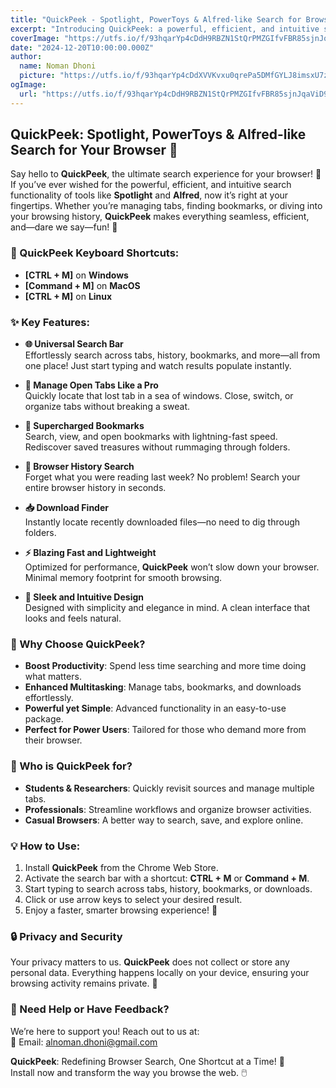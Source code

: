 ```yaml
---
title: "QuickPeek - Spotlight, PowerToys & Alfred-like Search for Browsers"
excerpt: "Introducing QuickPeek: a powerful, efficient, and intuitive search tool for your browser. Boost productivity, enhance multitasking, and discover a smarter browsing experience!"
coverImage: "https://utfs.io/f/93hqarYp4cDdH9RBZN1StQrPMZGIfvFBR85sjnJqaViD9Wgu"
date: "2024-12-20T10:00:00.000Z"
author:
  name: Noman Dhoni
  picture: "https://utfs.io/f/93hqarYp4cDdXVVKvxu0qrePa5DMfGYLJ8imsxU7z6XtIZHu"
ogImage:
  url: "https://utfs.io/f/93hqarYp4cDdH9RBZN1StQrPMZGIfvFBR85sjnJqaViD9Wgu"
---
```


## QuickPeek: Spotlight, PowerToys & Alfred-like Search for Your Browser 🚀

Say hello to **QuickPeek**, the ultimate search experience for your browser! 🌟 If you’ve ever wished for the powerful, efficient, and intuitive search functionality of tools like **Spotlight** and **Alfred**, now it’s right at your fingertips. Whether you’re managing tabs, finding bookmarks, or diving into your browsing history, **QuickPeek** makes everything seamless, efficient, and—dare we say—fun! 🎉

### 🚨 QuickPeek Keyboard Shortcuts:
- **[CTRL + M]** on **Windows**
- **[Command + M]** on **MacOS**
- **[CTRL + M]** on **Linux**

### ✨ Key Features:

- **🌐 Universal Search Bar**  
Effortlessly search across tabs, history, bookmarks, and more—all from one place! Just start typing and watch results populate instantly.

- **📂 Manage Open Tabs Like a Pro**  
Quickly locate that lost tab in a sea of windows. Close, switch, or organize tabs without breaking a sweat.

- **🔖 Supercharged Bookmarks**  
Search, view, and open bookmarks with lightning-fast speed. Rediscover saved treasures without rummaging through folders.

- **📜 Browser History Search**  
Forget what you were reading last week? No problem! Search your entire browser history in seconds.

- **📥 Download Finder**  
Instantly locate recently downloaded files—no need to dig through folders.

- **⚡ Blazing Fast and Lightweight**  
Optimized for performance, **QuickPeek** won’t slow down your browser. Minimal memory footprint for smooth browsing.

- **🎨 Sleek and Intuitive Design**  
Designed with simplicity and elegance in mind. A clean interface that looks and feels natural.

### 🚀 Why Choose QuickPeek?

- **Boost Productivity**: Spend less time searching and more time doing what matters.
- **Enhanced Multitasking**: Manage tabs, bookmarks, and downloads effortlessly.
- **Powerful yet Simple**: Advanced functionality in an easy-to-use package.
- **Perfect for Power Users**: Tailored for those who demand more from their browser.

### 🎯 Who is QuickPeek for?

- **Students & Researchers**: Quickly revisit sources and manage multiple tabs.
- **Professionals**: Streamline workflows and organize browser activities.
- **Casual Browsers**: A better way to search, save, and explore online.

### 💡 How to Use:

1. Install **QuickPeek** from the Chrome Web Store.
2. Activate the search bar with a shortcut: **CTRL + M** or **Command + M**.
3. Start typing to search across tabs, history, bookmarks, or downloads.
4. Click or use arrow keys to select your desired result.
5. Enjoy a faster, smarter browsing experience! 🎉

### 🔒 Privacy and Security

Your privacy matters to us. **QuickPeek** does not collect or store any personal data. Everything happens locally on your device, ensuring your browsing activity remains private. 💼

### 📧 Need Help or Have Feedback?

We’re here to support you! Reach out to us at:  
📩 Email: [alnoman.dhoni@gmail.com](mailto:alnoman.dhoni@gmail.com)

**QuickPeek**: Redefining Browser Search, One Shortcut at a Time! 🌟  
Install now and transform the way you browse the web. 🖱️
